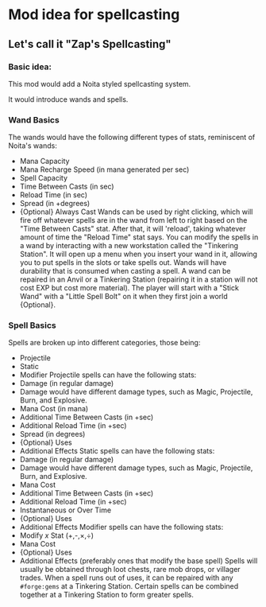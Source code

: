 # Mod idea for spellcasting
## Let's call it "Zap's Spellcasting"
### Basic idea:
This mod would add a Noita styled spellcasting system.

It would introduce wands and spells. 

### Wand Basics
The wands would have the following different types of stats, reminiscent of Noita's wands:
- Mana Capacity
- Mana Recharge Speed (in mana generated per sec)
- Spell Capacity
- Time Between Casts (in sec)
- Reload Time (in sec)
- Spread (in +degrees)
- {Optional} Always Cast
Wands can be used by right clicking, which will fire off whatever spells are in the wand from left to right based on the "Time Between Casts" stat. After that, it will 'reload', taking whatever amount of time the "Reload Time" stat says.
You can modify the spells in a wand by interacting with a new workstation called the "Tinkering Station". It will open up a menu when you insert your wand in it, allowing you to put spells in the slots or take spells out.
Wands will have durability that is consumed when casting a spell. A wand can be repaired in an Anvil or a Tinkering Station (repairing it in a station will not cost EXP but cost more material).
The player will start with a "Stick Wand" with a "Little Spell Bolt" on it when they first join a world {Optional}.
### Spell Basics
Spells are broken up into different categories, those being:
- Projectile
- Static
- Modifier
Projectile spells can have the following stats:
- Damage (in regular damage)
 - Damage would have different damage types, such as Magic, Projectile, Burn, and Explosive.
- Mana Cost (in mana)
- Additional Time Between Casts (in +sec)
- Additional Reload Time (in +sec)
- Spread (in degrees)
- {Optional} Uses
- Additional Effects
Static spells can have the following stats:
- Damage (in regular damage)
 - Damage would have different damage types, such as Magic, Projectile, Burn, and Explosive.
- Mana Cost
- Additional Time Between Casts (in +sec)
- Additional Reload Time (in +sec)
- Instantaneous or Over Time
- {Optional} Uses
- Additional Effects
Modifier spells can have the following stats:
- Modify *x* Stat (+,-,×,÷)
- Mana Cost
- {Optional} Uses
- Additional Effects (preferably ones that modify the base spell)
Spells will usually be obtained through loot chests, rare mob drops, or villager trades.
When a spell runs out of uses, it can be repaired with any `#forge:gems` at a Tinkering Station.
Certain spells can be combined together at a Tinkering Station to form greater spells.
